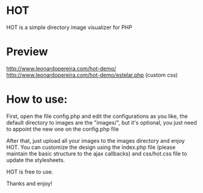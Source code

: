 HOT
===

HOT is a simple directory image visualizer for PHP

Preview
===
http://www.leonardopereira.com/hot-demo/
http://www.leonardopereira.com/hot-demo/estelar.php (custom css)

How to use:
===

First, open the file config.php and edit the configurations as you like, the default directory to images are the "images/", but it's optional, you just need to appoint the new one on the config.php file

After that, just upload all your images to the images directory and enjoy HOT.
You can customize the design using the index.php file (please maintain the basic structure to the ajax callbacks) and css/hot.css file to update the stylesheets.

HOT is free to use.

Thanks and enjoy!